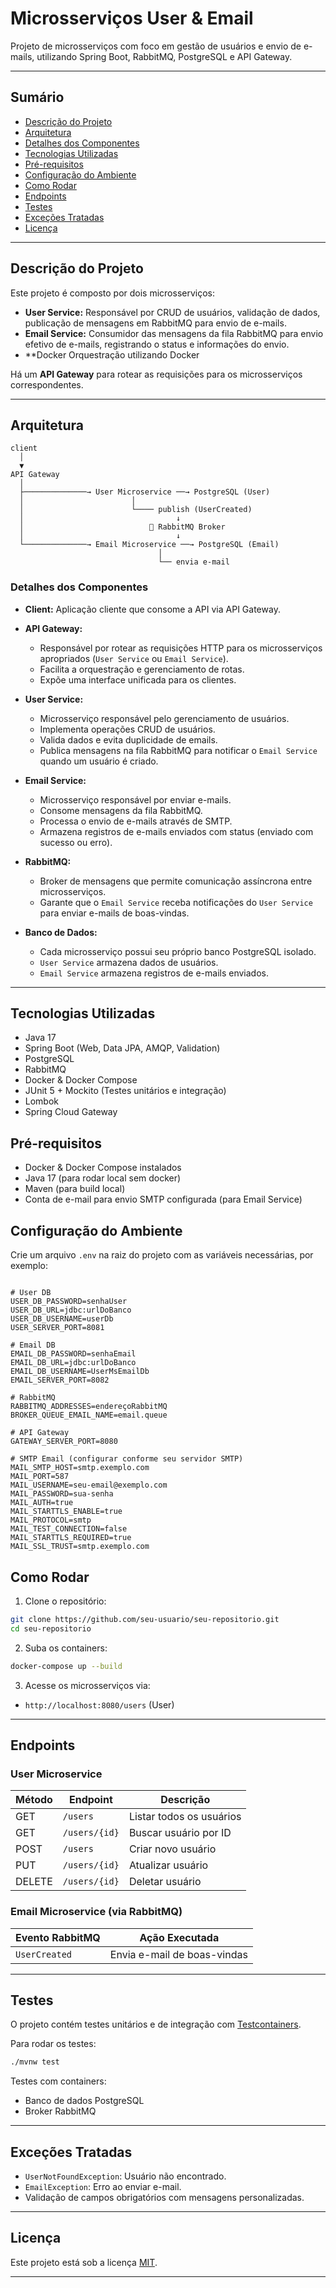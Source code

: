 # Microsserviços User & Email
Projeto de microsserviços com foco em gestão de usuários e envio de e-mails, utilizando Spring Boot, RabbitMQ, PostgreSQL e API Gateway.

---

## Sumário

- [Descrição do Projeto](#descrição-do-projeto)
- [Arquitetura](#arquitetura)
- [Detalhes dos Componentes](#detalhes-dos-componentes)
- [Tecnologias Utilizadas](#tecnologias-utilizadas)
- [Pré-requisitos](#pré-requisitos)
- [Configuração do Ambiente](#configuração-do-ambiente)
- [Como Rodar](#como-rodar)
- [Endpoints](#endpoints)
- [Testes](#testes)
- [Exceções Tratadas](#exceções-tratadas)
- [Licença](#licença)

---

## Descrição do Projeto

Este projeto é composto por dois microsserviços:

- **User Service:** Responsável por CRUD de usuários, validação de dados, publicação de mensagens em RabbitMQ para envio de e-mails.
- **Email Service:** Consumidor das mensagens da fila RabbitMQ para envio efetivo de e-mails, registrando o status e informações do envio.
- **Docker Orquestração utilizando Docker

Há um **API Gateway** para rotear as requisições para os microsserviços correspondentes.

---

## Arquitetura

```
client
  │
  ▼
API Gateway
  │
  ├──────────────→ User Microservice ──→ PostgreSQL (User)
  │                        │
  │                        └──── publish (UserCreated)
  │                                  ↓
  │                            📨 RabbitMQ Broker
  │                                  ↓
  └──────────────→ Email Microservice ──→ PostgreSQL (Email)
                                 │
                                 └── envia e-mail
```

### Detalhes dos Componentes

- **Client:** Aplicação cliente que consome a API via API Gateway.
  
- **API Gateway:**
  - Responsável por rotear as requisições HTTP para os microsserviços apropriados (`User Service` ou `Email Service`).
  - Facilita a orquestração e gerenciamento de rotas.
  - Expõe uma interface unificada para os clientes.

- **User Service:**
  - Microsserviço responsável pelo gerenciamento de usuários.
  - Implementa operações CRUD de usuários.
  - Valida dados e evita duplicidade de emails.
  - Publica mensagens na fila RabbitMQ para notificar o `Email Service` quando um usuário é criado.

- **Email Service:**
  - Microsserviço responsável por enviar e-mails.
  - Consome mensagens da fila RabbitMQ.
  - Processa o envio de e-mails através de SMTP.
  - Armazena registros de e-mails enviados com status (enviado com sucesso ou erro).

- **RabbitMQ:**
  - Broker de mensagens que permite comunicação assíncrona entre microsserviços.
  - Garante que o `Email Service` receba notificações do `User Service` para enviar e-mails de boas-vindas.

- **Banco de Dados:**
  - Cada microsserviço possui seu próprio banco PostgreSQL isolado.
  - `User Service` armazena dados de usuários.
  - `Email Service` armazena registros de e-mails enviados.

---

## Tecnologias Utilizadas

- Java 17
- Spring Boot (Web, Data JPA, AMQP, Validation)
- PostgreSQL
- RabbitMQ
- Docker & Docker Compose
- JUnit 5 + Mockito (Testes unitários e integração)
- Lombok
- Spring Cloud Gateway

## Pré-requisitos

- Docker & Docker Compose instalados
- Java 17 (para rodar local sem docker)
- Maven (para build local)
- Conta de e-mail para envio SMTP configurada (para Email Service)


## Configuração do Ambiente

Crie um arquivo `.env` na raiz do projeto com as variáveis necessárias, por exemplo:

```dotenv

# User DB
USER_DB_PASSWORD=senhaUser
USER_DB_URL=jdbc:urlDoBanco
USER_DB_USERNAME=userDb
USER_SERVER_PORT=8081

# Email DB
EMAIL_DB_PASSWORD=senhaEmail
EMAIL_DB_URL=jdbc:urlDoBanco
EMAIL_DB_USERNAME=UserMsEmailDb
EMAIL_SERVER_PORT=8082

# RabbitMQ
RABBITMQ_ADDRESSES=endereçoRabbitMQ
BROKER_QUEUE_EMAIL_NAME=email.queue

# API Gateway
GATEWAY_SERVER_PORT=8080

# SMTP Email (configurar conforme seu servidor SMTP)
MAIL_SMTP_HOST=smtp.exemplo.com
MAIL_PORT=587
MAIL_USERNAME=seu-email@exemplo.com
MAIL_PASSWORD=sua-senha
MAIL_AUTH=true
MAIL_STARTTLS_ENABLE=true
MAIL_PROTOCOL=smtp
MAIL_TEST_CONNECTION=false
MAIL_STARTTLS_REQUIRED=true
MAIL_SSL_TRUST=smtp.exemplo.com
````

## Como Rodar

1. Clone o repositório:

```bash
git clone https://github.com/seu-usuario/seu-repositorio.git
cd seu-repositorio
```

2. Suba os containers:

```bash
docker-compose up --build
```

3. Acesse os microsserviços via:

- `http://localhost:8080/users` (User)

---

## Endpoints

### User Microservice

| Método | Endpoint        | Descrição             |
|--------|------------------|------------------------|
| GET    | `/users`         | Listar todos os usuários |
| GET    | `/users/{id}`    | Buscar usuário por ID |
| POST   | `/users`         | Criar novo usuário    |
| PUT    | `/users/{id}`    | Atualizar usuário     |
| DELETE | `/users/{id}`    | Deletar usuário       |


### Email Microservice (via RabbitMQ)

| Evento RabbitMQ  | Ação Executada             |
|------------------|----------------------------|
| `UserCreated`    | Envia e-mail de boas-vindas |

---

## Testes

O projeto contém testes unitários e de integração com [Testcontainers](https://www.testcontainers.org/).

Para rodar os testes:

```bash
./mvnw test
```

Testes com containers:

- Banco de dados PostgreSQL
- Broker RabbitMQ

---

## Exceções Tratadas

- `UserNotFoundException`: Usuário não encontrado.
- `EmailException`: Erro ao enviar e-mail.
- Validação de campos obrigatórios com mensagens personalizadas.

---

## Licença

Este projeto está sob a licença [MIT](LICENSE).

---








